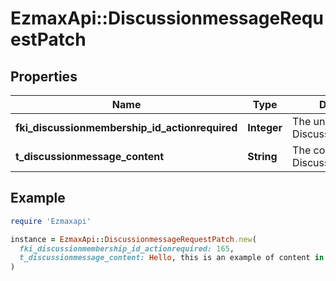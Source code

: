 # EzmaxApi::DiscussionmessageRequestPatch

## Properties

| Name | Type | Description | Notes |
| ---- | ---- | ----------- | ----- |
| **fki_discussionmembership_id_actionrequired** | **Integer** | The unique ID of the Discussionmembership | [optional] |
| **t_discussionmessage_content** | **String** | The content of the Discussionmessage | [optional] |

## Example

```ruby
require 'Ezmaxapi'

instance = EzmaxApi::DiscussionmessageRequestPatch.new(
  fki_discussionmembership_id_actionrequired: 165,
  t_discussionmessage_content: Hello, this is an example of content in a message
)
```

